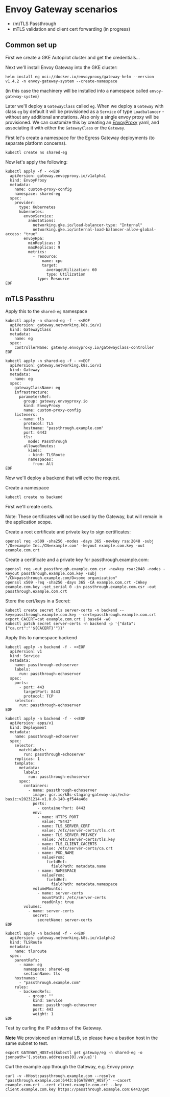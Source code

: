 # Envoy Gateway scenarios

- (m)TLS Passthrough
- mTLS validation and client cert forwarding (in progress)

## Common set up

First we create a GKE Autopilot cluster and get the credentials...

Next we'll install Envoy Gateway into the GKE cluster:

```
helm install eg oci://docker.io/envoyproxy/gateway-helm --version v1.4.2 -n envoy-gateway-system --create-namespace
```
(in this case the machinery will be installed into a namespace called `envoy-gateway-system`)

Later we'll deploy a `GatewayClass` called `eg`. When we deploy a `Gateway` with class `eg` by default it will be provisioned
as a `Service` of type `Loadbalancer` - without any additional annotations. Also only a single envoy proxy will be provisioned.
We can customize this by creating an [EnvoyProxy](https://gateway.envoyproxy.io/latest/tasks/operations/customize-envoyproxy/) yaml,
and associating it with either the `GatewayClass` or the `Gateway`.

First let's create a namespace for the Egress Gateway deployments (to separate platform concerns).

```
kubectl create ns shared-eg
```

Now let's apply the following:

```
kubectl apply -f - <<EOF
  apiVersion: gateway.envoyproxy.io/v1alpha1
  kind: EnvoyProxy
  metadata:
    name: custom-proxy-config
    namespace: shared-eg
  spec:
    provider:
      type: Kubernetes
      kubernetes:
        envoyService:
          annotations:
            networking.gke.io/load-balancer-type: "Internal"
            networking.gke.io/internal-load-balancer-allow-global-access: "true"
        envoyHpa:
          minReplicas: 3
          maxReplicas: 9
          metrics:
            - resource:
                name: cpu
                target:
                  averageUtilization: 60
                  type: Utilization
              type: Resource
EOF
```

## mTLS Passthru

Apply this to the `shared-eg` namespace

```
kubectl apply -n shared-eg -f - <<EOF
  apiVersion: gateway.networking.k8s.io/v1
  kind: GatewayClass
  metadata:
    name: eg
  spec:
    controllerName: gateway.envoyproxy.io/gatewayclass-controller
EOF
```
```
kubectl apply -n shared-eg -f - <<EOF
  apiVersion: gateway.networking.k8s.io/v1
  kind: Gateway
  metadata:
    name: eg
  spec:
    gatewayClassName: eg
    infrastructure:
      parametersRef:
        group: gateway.envoyproxy.io
        kind: EnvoyProxy
        name: custom-proxy-config
    listeners:
      - name: tls
        protocol: TLS
        hostname: "passthrough.example.com"
        port: 6443
        tls:
          mode: Passthrough
        allowedRoutes:
          kinds:
          - kind: TLSRoute
          namespaces:
            from: All
EOF
```
Now we'll deploy a backend that will echo the request.

Create a namespace
```
kubectl create ns backend
```

First we'll create certs.

Note: These certificates will not be used by the Gateway, but will remain in the application scope.

Create a root certificate and private key to sign certificates:

```
openssl req -x509 -sha256 -nodes -days 365 -newkey rsa:2048 -subj '/O=example Inc./CN=example.com' -keyout example.com.key -out example.com.crt
```
Create a certificate and a private key for passthrough.example.com:

```
openssl req -out passthrough.example.com.csr -newkey rsa:2048 -nodes -keyout passthrough.example.com.key -subj "/CN=passthrough.example.com/O=some organization"
openssl x509 -req -sha256 -days 365 -CA example.com.crt -CAkey example.com.key -set_serial 0 -in passthrough.example.com.csr -out passthrough.example.com.crt
```

Store the cert/keys in a Secret:

```
kubectl create secret tls server-certs -n backend --key=passthrough.example.com.key --cert=passthrough.example.com.crt
export CACERT=cat example.com.crt | base64 -w0
kubectl patch secret server-certs -n backend -p '{"data":{"ca.crt":"'${CACERT}'"}}'
```

Apply this to namespace backend
```
kubectl apply -n backend -f - <<EOF
  apiVersion: v1
  kind: Service
  metadata:
    name: passthrough-echoserver
    labels:
      run: passthrough-echoserver
  spec:
    ports:
      - port: 443
        targetPort: 8443
        protocol: TCP
    selector:
      run: passthrough-echoserver
EOF
```
```
kubectl apply -n backend -f - <<EOF
  apiVersion: apps/v1
  kind: Deployment
  metadata:
    name: passthrough-echoserver
  spec:
    selector:
      matchLabels:
        run: passthrough-echoserver
    replicas: 1
    template:
      metadata:
        labels:
          run: passthrough-echoserver
      spec:
        containers:
          - name: passthrough-echoserver
            image: gcr.io/k8s-staging-gateway-api/echo-basic:v20231214-v1.0.0-140-gf544a46e
            ports:
              - containerPort: 8443
            env:
              - name: HTTPS_PORT
                value: "8443"
              - name: TLS_SERVER_CERT
                value: /etc/server-certs/tls.crt
              - name: TLS_SERVER_PRIVKEY
                value: /etc/server-certs/tls.key
              - name: TLS_CLIENT_CACERTS
                value: /etc/server-certs/ca.crt
              - name: POD_NAME
                valueFrom:
                  fieldRef:
                    fieldPath: metadata.name
              - name: NAMESPACE
                valueFrom:
                  fieldRef:
                    fieldPath: metadata.namespace
            volumeMounts:
              - name: server-certs
                mountPath: /etc/server-certs
                readOnly: true
        volumes:
          - name: server-certs
            secret:
              secretName: server-certs
EOF
```
```
kubectl apply -n backend -f - <<EOF
  apiVersion: gateway.networking.k8s.io/v1alpha2
  kind: TLSRoute
  metadata:
    name: tlsroute
  spec:
    parentRefs:
      - name: eg
        namespace: shared-eg
        sectionName: tls
    hostnames:
      - "passthrough.example.com"
    rules:
      - backendRefs:
          - group: ""
            kind: Service
            name: passthrough-echoserver
            port: 443
            weight: 1
EOF
```

Test by curling the IP address of the Gateway.

**Note** We provisioned an internal LB, so please have a bastion host in the same subnet to test. 

```
export GATEWAY_HOST=$(kubectl get gateway/eg -n shared-eg -o jsonpath='{.status.addresses[0].value}')
```

Curl the example app through the Gateway, e.g. Envoy proxy:

```
curl -v -HHost:passthrough.example.com --resolve "passthrough.example.com:6443:${GATEWAY_HOST}" --cacert example.com.crt --cert client.example.com.crt --key client.example.com.key https://passthrough.example.com:6443/get
```
